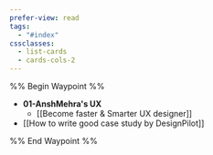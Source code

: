 ```yaml
---
prefer-view: read
tags:
  - "#index"
cssclasses:
  - list-cards
  - cards-cols-2
---
```

%% Begin Waypoint %%
- **01-AnshMehra's UX**
	- [[Become faster & Smarter UX designer]]
- [[How to write good case study by DesignPilot]]

%% End Waypoint %%